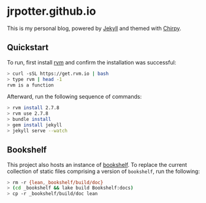 # jrpotter.github.io

This is my personal blog, powered by [Jekyll](https://jekyllrb.com/) and themed
with [Chirpy](https://github.com/cotes2020/jekyll-theme-chirpy).

## Quickstart

To run, first install [rvm](https://rvm.io/rvm/install) and confirm the
installation was successful:

```bash
> curl -sSL https://get.rvm.io | bash
> type rvm | head -1
rvm is a function
```

Afterward, run the following sequence of commands:

```bash
> rvm install 2.7.8
> rvm use 2.7.8
> bundle install
> gem install jekyll
> jekyll serve --watch
```

## Bookshelf

This project also hosts an instance of [bookshelf](https://github.com/jrpotter/bookshelf).
To replace the current collection of static files comprising a version of
`bookshelf`, run the following:

```bash
> rm -r {lean,_bookshelf/build/doc}
> (cd _bookshelf && lake build Bookshelf:docs)
> cp -r _bookshelf/build/doc lean
```
